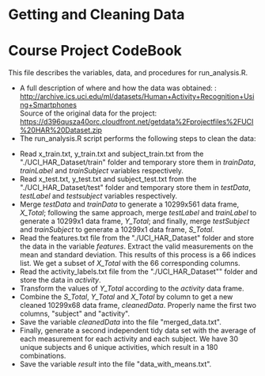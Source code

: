 Getting and Cleaning Data 
=================================================
Course Project CodeBook
=================================================
This file describes the variables, data, and procedures for run_analysis.R.  
* A full description of where and how the data was obtained: : 
http://archive.ics.uci.edu/ml/datasets/Human+Activity+Recognition+Using+Smartphones      
Source of the original data for the project:  
https://d396qusza40orc.cloudfront.net/getdata%2Fprojectfiles%2FUCI%20HAR%20Dataset.zip  
* The run_analysis.R script performs the following steps to clean the data:   
 - Read x_train.txt, y_train.txt and subject_train.txt from the "./UCI_HAR_Dataset/train" folder and temporary store them in *trainData*, *trainLabel* and *trainSubject* variables respectively.       
 - Read x_test.txt, y_test.txt and subject_test.txt from the "./UCI_HAR_Dataset/test" folder and temporary store them in *testData*, *testLabel* and *testsubject* variables respectively.  
 - Merge *testData* and *trainData* to generate a 10299x561 data frame, *X_Total*; following the same approach, merge *testLabel* and *trainLabel* to generate a 10299x1 data frame, *Y_Total*; and finally, merge *testSubject* and *trainSubject* to generate a 10299x1 data frame, *S_Total*.  
 - Read the features.txt file from the "./UCI_HAR_Dataset" folder and store the data in the variable *features*. Extract the valid measurements on the mean and standard deviation. This results of this process is a 66 indices list. We get a subset of *X_Total* with the 66 corresponding columns.    
 - Read the activity_labels.txt file from the "./UCI_HAR_Dataset"" folder and store the data in  *activity*.  
 - Transform the values of *Y_Total* according to the *activity* data frame.  
 - Combine the *S_Total*, *Y_Total* and *X_Total* by column to get a new cleaned 10299x68 data frame, *cleanedData*. Properly name the first two columns, "subject" and "activity".   
 - Save the variable *cleanedData* into the file "merged_data.txt".  
 - Finally, generate a second independent tidy data set with the average of each measurement for each activity and each subject. We have 30 unique subjects and 6 unique activities, which result in a 180 combinations.
 - Save the variable *result* into the file "data_with_means.txt". 
 
